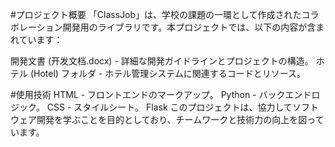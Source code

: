 #プロジェクト概要
「ClassJob」は、学校の課題の一環として作成されたコラボレーション開発用のライブラリです。本プロジェクトでは、以下の内容が含まれています：


開発文書 (开发文档.docx) - 詳細な開発ガイドラインとプロジェクトの構造。
ホテル (Hotel) フォルダ - ホテル管理システムに関連するコードとリソース。

#使用技術
HTML - フロントエンドのマークアップ。
Python - バックエンドロジック。
CSS - スタイルシート。
Flask
このプロジェクトは、協力してソフトウェア開発を学ぶことを目的としており、チームワークと技術力の向上を図っています。
